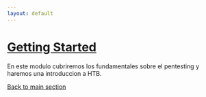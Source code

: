 ```yaml
---
layout: default
---
```


# [Getting Started](./GettingStarted.md)

En este modulo cubriremos los fundamentales sobre el pentesting y haremos una introduccion a HTB.

[Back to main section](../indexES.md)
